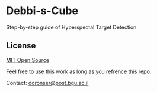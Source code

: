 # Debbi-s-Cube
Step-by-step guide of Hyperspectal Target Detection

## License
[MIT Open Source](https://choosealicense.com/licenses/mit/)

Feel free to use this work as long as you refrence this repo.

Contact: doronser@post.bgu.ac.il
